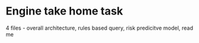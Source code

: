 # Engine take home task
 4 files - overall architecture, rules based query, risk predicitve model, read me
